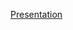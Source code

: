 [Presentation](https://www.canva.com/design/DAGbDbLIEz8/b_IFjgicNjsKq3-RueScOw/edit?utm_content=DAGbDbLIEz8&utm_campaign=designshare&utm_medium=link2&utm_source=sharebutton)